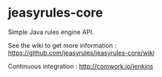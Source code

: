 # jeasyrules-core

Simple Java rules engine API.

See the wiki to get more information : https://github.com/jeasyrules/jeasyrules-core/wiki

Continuous integration : http://comwork.io/jenkins
